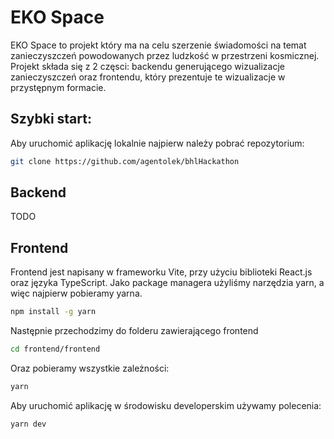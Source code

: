 # EKO Space
EKO Space to projekt który ma na celu szerzenie świadomości na temat zanieczyszczeń powodowanych przez ludzkość w przestrzeni kosmicznej. Projekt składa się z 2 częsci: backendu generującego wizualizacje zanieczyszczeń oraz frontendu, który prezentuje te wizualizacje w przystępnym formacie.
## Szybki start:
Aby uruchomić aplikację lokalnie najpierw należy pobrać repozytorium:
```bash
git clone https://github.com/agentolek/bhlHackathon
```
## Backend
TODO
## Frontend
Frontend jest napisany w frameworku Vite, przy użyciu biblioteki React.js oraz języka TypeScript. Jako package managera użyliśmy narzędzia yarn, a więc najpierw pobieramy yarna.
```bash
npm install -g yarn
```
Następnie przechodzimy do folderu zawierającego frontend
```bash
cd frontend/frontend
```
Oraz pobieramy wszystkie zależności:
```bash
yarn
```
Aby uruchomić aplikację w środowisku developerskim używamy polecenia:
```bash
yarn dev
```

